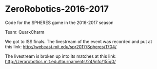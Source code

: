 # ZeroRobotics-2016-2017
Code for the SPHERES game in the 2016-2017 season

Team: QuarkCharm

We got to ISS finals. The livestream of the event was recorded and put at this link: http://webcast.mit.edu/spr2017/Spheres/1704/

The livestream is broken up into its matches at this link: http://zerorobotics.mit.edu/tournaments/24/info/155/0/
